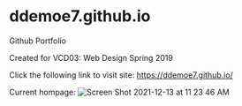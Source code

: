 # ddemoe7.github.io
Github Portfolio

Created for VCD03: Web Design
Spring 2019

Click the following link to visit site:
https://ddemoe7.github.io/

Current hompage:
![Screen Shot 2021-12-13 at 11 23 46 AM](https://user-images.githubusercontent.com/22499952/145849743-da5d351e-0df6-47fb-8b14-5829e3a688b3.png)
